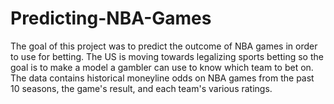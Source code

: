 # Predicting-NBA-Games

The goal of this project was to predict the outcome of NBA games in order to use for betting. The US is moving towards legalizing sports betting so the goal is to make a model a gambler can use to know which team to bet on. The data contains historical moneyline odds on NBA games from the past 10 seasons, the game's result, and each team's various ratings. 
